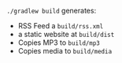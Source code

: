 `./gradlew build` generates:

- RSS Feed a `build/rss.xml`
- a static website at `build/dist`
- Copies MP3 to `build/mp3`
- Copies media to `build/media`

